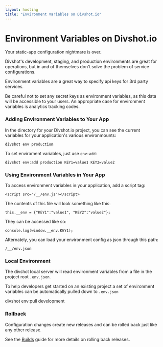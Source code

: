 ```yaml
---
layout: hosting
title: "Environment Variables on Divshot.io"
---
```


# Environment Variables on Divshot.io

<p class="lead">Your static-app configuration nightmare is over.</p>

Divshot's development, staging, and production environments are great for operations, but
in and of themselves don't solve the problem of service configurations.

Environment variables are a great way to specify api keys for 3rd party services.

Be careful not to set any secret keys as environment variables, as this data will be accessible
to your users. An appropriate case for environment variables is analytics tracking codes.

### Adding Environment Variables to Your App

In the directory for your Divshot.io project, you can see the current variables for your application's
various environmounts:

    divshot env production
    
To set enviroment variables, just use `env:add`:

    divshot env:add production KEY1=value1 KEY2=value2

### Using Environment Variables in Your App

To access environment variables in your application, add a script tag:

```
<script src="/__/env.js"></script>
```

The contents of this file will look something like this:

```
this.__env = {"KEY1":"value1", "KEY2":"value2"};
```

They can be accessed like so:

```  
console.log(window.__env.KEY1);
```

Alternately, you can load your environment config as json through this path:

```
/__/env.json
```

### Local Environment

The divshot local server will read environment variables from a file in the project root `.env.json`.

To help developers get started on an existing project a set of environment variables can be 
automatically pulled down to `.env.json`

  divshot env:pull development

### Rollback

Configuration changes create new releases and can be rolled back just like any other release.

See the <a href="/guides/builds">Builds</a> guide for more details on rolling back releases.
